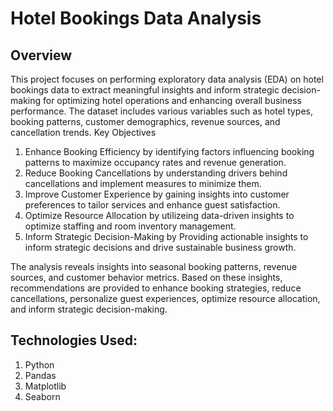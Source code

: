 # Hotel Bookings Data Analysis
## Overview

This project focuses on performing exploratory data analysis (EDA) on hotel bookings data to extract meaningful insights and inform strategic decision-making for optimizing hotel operations and enhancing overall business performance. The dataset includes various variables such as hotel types, booking patterns, customer demographics, revenue sources, and cancellation trends.
Key Objectives

  1. Enhance Booking Efficiency by identifying factors influencing booking patterns to maximize occupancy rates and revenue generation.
  2. Reduce Booking Cancellations by understanding drivers behind cancellations and implement measures to minimize them.
  3. Improve Customer Experience by gaining insights into customer preferences to tailor services and enhance guest satisfaction.
  4. Optimize Resource Allocation by utilizeing data-driven insights to optimize staffing and room inventory management.
  5. Inform Strategic Decision-Making by Providing actionable insights to inform strategic decisions and drive sustainable business growth.

The analysis reveals insights into seasonal booking patterns, revenue sources, and customer behavior metrics. Based on these insights, recommendations are provided to enhance booking strategies, reduce cancellations, personalize guest experiences, optimize resource allocation, and inform strategic decision-making.

## Technologies Used:

  1. Python
  2. Pandas
  3. Matplotlib
  4. Seaborn
